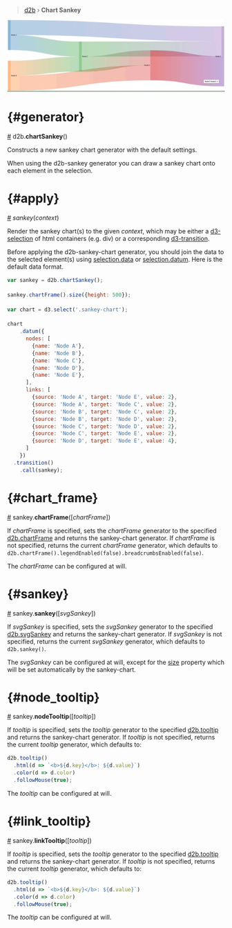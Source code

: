 > [d2b](../README.md) › **Chart Sankey**

![Local Image](../gifs/chart-sankey.gif)

# {#generator}
[#](#generator) d2b.**chartSankey**()

Constructs a new sankey chart generator with the default settings.

When using the d2b-sankey generator you can draw a sankey chart onto each element in the selection.

# {#apply}
[#](#apply) *sankey*(*context*)

Render the sankey chart(s) to the given *context*, which may be either a [d3-selection](https://github.com/d3/d3-selection) of html containers (e.g. div) or a corresponding [d3-transition](https://github.com/d3/d3-transition).

Before applying the d2b-sankey-chart generator, you should join the data to the selected element(s) using [selection.data](https://github.com/d3/d3-selection#selection_data) or [selection.datum](https://github.com/d3/d3-selection#selection_datum). Here is the default data format.

```javascript
var sankey = d2b.chartSankey();

sankey.chartFrame().size({height: 500});

var chart = d3.select('.sankey-chart');

chart
    .datum({
      nodes: [
        {name: 'Node A'},
        {name: 'Node B'},
        {name: 'Node C'},
        {name: 'Node D'},
        {name: 'Node E'},
      ],
      links: [
        {source: 'Node A', target: 'Node E', value: 2},
        {source: 'Node A', target: 'Node C', value: 2},
        {source: 'Node B', target: 'Node C', value: 2},
        {source: 'Node B', target: 'Node D', value: 2},
        {source: 'Node C', target: 'Node D', value: 2},
        {source: 'Node C', target: 'Node E', value: 2},
        {source: 'Node D', target: 'Node E', value: 4},
      ]
    })
  .transition()
    .call(sankey);
```

# {#chart_frame}
[#](#chart_frame) sankey.**chartFrame**([*chartFrame*])

If *chartFrame* is specified, sets the *chartFrame* generator to the specified [d2b.chartFrame](../utils/chart_frame.md) and returns the sankey-chart generator. If *chartFrame* is not specified, returns the current *chartFrame* generator, which defaults to `d2b.chartFrame().legendEnabled(false).breadcrumbsEnabled(false)`.

The *chartFrame* can be configured at will.

# {#sankey}
[#](#sankey) sankey.**sankey**([*svgSankey*])

If *svgSankey* is specified, sets the *svgSankey* generator to the specified [d2b.svgSankey](../svg/sankey.md) and returns the sankey-chart generator. If *svgSankey* is not specified, returns the current *svgSankey* generator, which defaults to `d2b.sankey()`.

The *svgSankey* can be configured at will, except for the [size](../svg/sankey.md#size) property which will be set automatically by the sankey-chart.

# {#node_tooltip}
[#](#node_tooltip) sankey.**nodeTooltip**([*tooltip*])

If *tooltip* is specified, sets the *tooltip* generator to the specified [d2b.tooltip](../utils/tooltip.md) and returns the sankey-chart generator. If *tooltip* is not specified, returns the current *tooltip* generator, which defaults to:

```javascript
d2b.tooltip()
  .html(d => `<b>${d.key}</b>: ${d.value}`)
  .color(d => d.color)
  .followMouse(true);
```

The *tooltip* can be configured at will.

# {#link_tooltip}
[#](#link_tooltip) sankey.**linkTooltip**([*tooltip*])

If *tooltip* is specified, sets the *tooltip* generator to the specified [d2b.tooltip](../utils/tooltip.md) and returns the sankey-chart generator. If *tooltip* is not specified, returns the current *tooltip* generator, which defaults to:

```javascript
d2b.tooltip()
  .html(d => `<b>${d.key}</b>: ${d.value}`)
  .color(d => d.color)
  .followMouse(true);
```

The *tooltip* can be configured at will.
